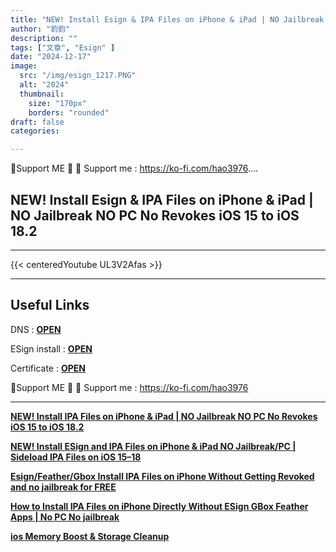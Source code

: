 ```yaml
---
title: "NEW! Install Esign & IPA Files on iPhone & iPad | NO Jailbreak NO PC No Revokes iOS 15 to iOS 18.2"
author: "鈞鈞"
description: ""
tags: ["文章", "Esign" ]
date: "2024-12-17"
image:
  src: "/img/esign_1217.PNG"
  alt: "2024"
  thumbnail:
    size: "170px"
    borders: "rounded"
draft: false
categories:

---
```


🤝Support ME 🤝
💸 Support me : https://ko-fi.com/hao3976....
<!--more-->

## **NEW! Install Esign & IPA Files on iPhone & iPad | NO Jailbreak NO PC No Revokes iOS 15 to iOS 18.2**

---
{{< centeredYoutube UL3V2Afas >}}


---

## **Useful Links**

DNS : **[OPEN](https://khoindvn.io.vn/document/DNS/khoindns.mobileconfig?sign=1)**

ESign install : **[OPEN](https://ipasign.pro/)**

Certificate : **[OPEN](https://www.mediafire.com/file/sivjzx5zhgno946/China+Mobile+Group+Shandong+Co.,+Ltd.zip/file)**


🤝Support ME 🤝
💸 Support me : https://ko-fi.com/hao3976

---

**[NEW! Install IPA Files on iPhone & iPad | NO Jailbreak NO PC No Revokes iOS 15 to iOS 18.2](https://jiun8631.vercel.app/post/ipasign/)**

**[NEW! Install ESign and IPA Files on iPhone & iPad NO Jailbreak/PC | Sideload IPA Files on iOS 15–18](https://jiun8631.vercel.app/post/esign/)**

**[Esign/Feather/Gbox Install IPA Files on iPhone Without Getting Revoked and no jailbreak for FREE](https://jiun8631.vercel.app/post/esign_feather_gbox/)**

**[How to Install IPA Files on iPhone Directly Without ESign GBox Feather Apps | No PC No jailbreak](https://jiun8631.vercel.app/post/shine_vidoe/)**

**[ios Memory Boost & Storage Cleanup](https://jiun8631.vercel.app/post/phone_clean/)**